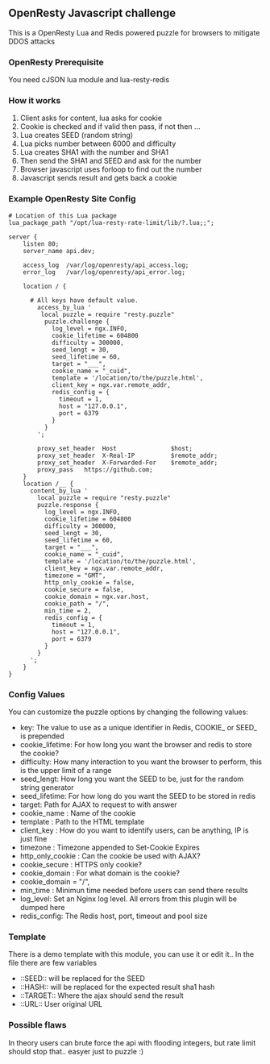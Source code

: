 ## OpenResty Javascript challenge
This is a OpenResty Lua and Redis powered puzzle for browsers to mitigate DDOS attacks

### OpenResty Prerequisite
You need cJSON lua module and lua-resty-redis


### How it works
1. Client asks for content, lua asks for cookie
2. Cookie is checked and if valid then pass, if not then ...
3. Lua creates SEED (random string)
4. Lua picks number between 6000 and difficulty
5. Lua creates SHA1 with the number and SHA1
6. Then send the SHA1 and SEED and ask for the number
7. Browser javascript uses forloop to find out the number
8. Javascript sends result and gets back a cookie

### Example OpenResty Site Config
```
# Location of this Lua package
lua_package_path "/opt/lua-resty-rate-limit/lib/?.lua;;";

server {
    listen 80;
    server_name api.dev;

    access_log  /var/log/openresty/api_access.log;
    error_log   /var/log/openresty/api_error.log;

    location / {

      # All keys have default value.
        access_by_lua '
         local puzzle = require "resty.puzzle"
          puzzle.challenge {
            log_level = ngx.INFO,
            cookie_lifetime = 604800
            difficulty = 300000,
            seed_lengt = 30,
            seed_lifetime = 60,
            target = "___",
            cookie_name = "_cuid",
            template = '/location/to/the/puzzle.html',
            client_key = ngx.var.remote_addr,
            redis_config = {
              timeout = 1,
              host = "127.0.0.1",
              port = 6379
            }
          }
        ';

        proxy_set_header  Host               $host;
        proxy_set_header  X-Real-IP          $remote_addr;
        proxy_set_header  X-Forwarded-For    $remote_addr;
        proxy_pass   https://github.com;
    }
    location /__ {
      content_by_lua '
        local puzzle = require "resty.puzzle"
        puzzle.response {
          log_level = ngx.INFO,
          cookie_lifetime = 604800
          difficulty = 300000,
          seed_lengt = 30,
          seed_lifetime = 60,
          target = "___",
          cookie_name = "_cuid",
          template = '/location/to/the/puzzle.html',
          client_key = ngx.var.remote_addr,
          timezone = "GMT",
          http_only_cookie = false,
          cookie_secure = false,
          cookie_domain = ngx.var.host,
          cookie_path = "/",
          min_time = 2,
          redis_config = {
            timeout = 1,
            host = "127.0.0.1",
            port = 6379
          }
        }
      ';
    }
}
```

### Config Values
You can customize the puzzle options by changing the following values:

* key: The value to use as a unique identifier in Redis, COOKIE_ or SEED_ is prepended
* cookie_lifetime: For how long you want the browser and redis to store the cookie?
* difficulty: How many interaction to you want the browser to perform, this is the upper limit of a range
* seed_lengt: How long you want the SEED to be, just for the random string generator
* seed_lifetime: For how long do you want the SEED to be stored in redis
* target: Path for AJAX to request to with answer
* cookie_name : Name of the cookie
* template : Path to the HTML template
* client_key : How do you want to identify users, can be anything, IP is just fine
* timezone : Timezone appended to Set-Cookie Expires
* http_only_cookie : Can the cookie be used with AJAX?
* cookie_secure : HTTPS only cookie?
* cookie_domain : For what domain is the cookie?
* cookie_domain = "/",
* min_time : Minimun time needed before users can send there results
* log_level: Set an Nginx log level. All errors from this plugin will be dumped here
* redis_config: The Redis host, port, timeout and pool size


### Template
There is a demo template with this module, you can use it or edit it..
In the file there are few variables
* ::SEED:: will be replaced for the SEED
* ::HASH:: will be replaced for the expected result sha1 hash
* ::TARGET:: Where the ajax should send the result
* ::URL:: User original URL


### Possible flaws
In theory users can brute force the api with flooding integers, but rate limit should stop that.. easyer just to puzzle :)
